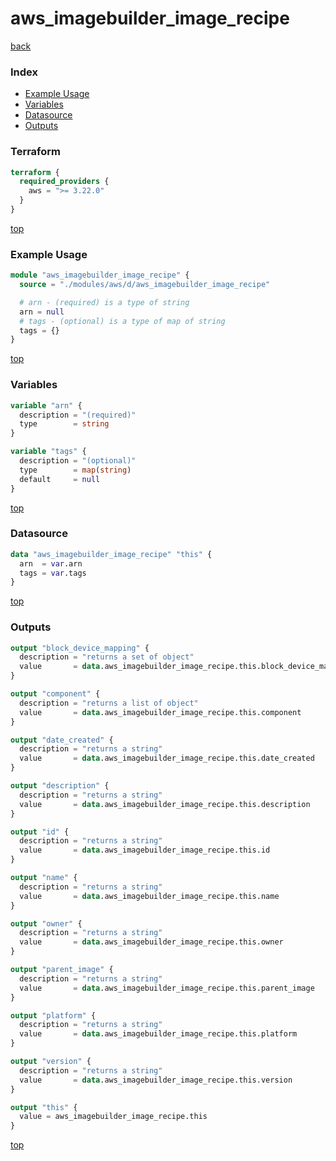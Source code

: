 # aws_imagebuilder_image_recipe

[back](../aws.md)

### Index

- [Example Usage](#example-usage)
- [Variables](#variables)
- [Datasource](#datasource)
- [Outputs](#outputs)

### Terraform

```terraform
terraform {
  required_providers {
    aws = ">= 3.22.0"
  }
}
```

[top](#index)

### Example Usage

```terraform
module "aws_imagebuilder_image_recipe" {
  source = "./modules/aws/d/aws_imagebuilder_image_recipe"

  # arn - (required) is a type of string
  arn = null
  # tags - (optional) is a type of map of string
  tags = {}
}
```

[top](#index)

### Variables

```terraform
variable "arn" {
  description = "(required)"
  type        = string
}

variable "tags" {
  description = "(optional)"
  type        = map(string)
  default     = null
}
```

[top](#index)

### Datasource

```terraform
data "aws_imagebuilder_image_recipe" "this" {
  arn  = var.arn
  tags = var.tags
}
```

[top](#index)

### Outputs

```terraform
output "block_device_mapping" {
  description = "returns a set of object"
  value       = data.aws_imagebuilder_image_recipe.this.block_device_mapping
}

output "component" {
  description = "returns a list of object"
  value       = data.aws_imagebuilder_image_recipe.this.component
}

output "date_created" {
  description = "returns a string"
  value       = data.aws_imagebuilder_image_recipe.this.date_created
}

output "description" {
  description = "returns a string"
  value       = data.aws_imagebuilder_image_recipe.this.description
}

output "id" {
  description = "returns a string"
  value       = data.aws_imagebuilder_image_recipe.this.id
}

output "name" {
  description = "returns a string"
  value       = data.aws_imagebuilder_image_recipe.this.name
}

output "owner" {
  description = "returns a string"
  value       = data.aws_imagebuilder_image_recipe.this.owner
}

output "parent_image" {
  description = "returns a string"
  value       = data.aws_imagebuilder_image_recipe.this.parent_image
}

output "platform" {
  description = "returns a string"
  value       = data.aws_imagebuilder_image_recipe.this.platform
}

output "version" {
  description = "returns a string"
  value       = data.aws_imagebuilder_image_recipe.this.version
}

output "this" {
  value = aws_imagebuilder_image_recipe.this
}
```

[top](#index)